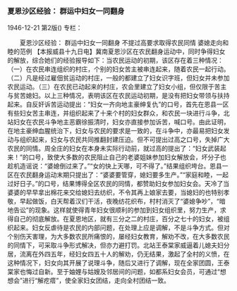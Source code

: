 ### 夏恩沙区经验：  群运中妇女一同翻身

1946-12-21
第2版()
专栏：

　　夏恩沙区经验：
    群运中妇女一同翻身
    不提过高要求取得农民同情
    婆媳走向和睦的范例
    【本报威县十九日电】冀南夏恩沙区在农民翻身运动中，同时争得妇女的解放，综合她们的经验报导如下：当农民运动的初期，该区存在着三种情况：（一）在农民串连组织的村庄，个别的妇女苦主被串连起来，随着农民一起行动。（二）凡是经过雇佃贫运动的村庄，一般的都建立了妇女识字班，但妇女并未参加农民运动。（三）在农民已动起来的村庄，农会里建立了妇女小组，但仅限于苦主与贫苦媳妇。以上三种情况，表明该区在农民运动初期，是没有把妇女带领与扶持起来。自反奸诉苦运动提出：“妇女一齐向地主豪绅复仇”的口号，首先在恩县一区有些妇女苦主串连，并组织起来了十来个村的妇女群众，和农民一块进行斗争，北站妇女在农民斗争地主恶霸徐振清时，妇女亦直接参加诉苦，喊口号。由此证明，在地主豪绅血腥统治下，妇女与农民的要求是一致的，在斗争中，亦最易把妇女发动与组织起来，妇女与农民共同推翻封建压迫。但不可提出过高之口号，失掉广大农民的同情。周全庄的妇女在本身未实际行动前，就过高的提出了：“妇女武装起来！”的口号，致使大多数的农民阻止自己的老婆姐妹参加妇女解放会，坏分子也趁机造谣说：“婆媳倒过来了。”“女的快上天哪，可不得了。”结果组织垮台。恩县一区在农民翻身运动末期只提出了：“婆婆要管穿，媳妇要多生产。”“家庭和睦，一起过好日子。”的口号，结果博得全区农民的同情，都赞助妇女参加妇女会。天冷了当婆婆的早早拿出棉花来交给媳妇去纺织，不令其再上娘家去要，当媳妇的也特别孝敬，早起做饭，白天帮着汉们干活，夜晚纺花织布，村村消灭了“婆媳争吵”，“暗地告讼”的现象。这样就使得青年妇女很顺利的参加到妇女组织里，努力生产，求得自己的彻底解放。在夏恩地区，就有三分之二的村庄，百分之七十的妇女，被组织起来。妇女反虐待是农民的内部问题，在处理上应是调解，不是斗争方式。但对个别伤天害理，为大多数农民所痛恨的，屡经妇女教育，解劝不改，在大多数农民的同情下，可采取斗争形式解决，但亦力避打罚。北站王泰棠家威逼着儿媳夫妇分居，流离在外四五年，经妇女四五十人的解劝，仍无结果，激起了全村的义愤，在这种情况下，妇女向其开展了说理斗争，随后又进行了调解，现在全家团圆，王泰棠家也悔过自新。至于妯娌与姑嫂及邻居间的问题，如都系妇女会员，可通过“想想会”进行“解疙瘩”，使全家妇女团结，走向全村团结一致。
